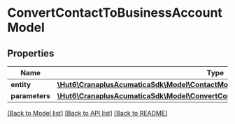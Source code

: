 # ConvertContactToBusinessAccountModel

## Properties
Name | Type | Description | Notes
------------ | ------------- | ------------- | -------------
**entity** | [**\Hut6\CranaplusAcumaticaSdk\Model\ContactModel**](ContactModel.md) |  | 
**parameters** | [**\Hut6\CranaplusAcumaticaSdk\Model\ConvertContactToBusinessAccountParametersModel**](ConvertContactToBusinessAccountParametersModel.md) |  | 

[[Back to Model list]](../README.md#documentation-for-models) [[Back to API list]](../README.md#documentation-for-api-endpoints) [[Back to README]](../README.md)


